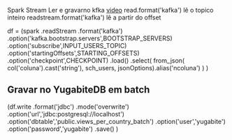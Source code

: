 Spark Stream
Ler e gravarno kfka
[video](https://www.youtube.com/watch?v=6Wbj9uJfvJA&t=3096s)
read.format('kafka') lê o topico inteiro
readstream.format('kafka') lê a partir do offset

df = (spark
        .readStream
        .format('kafka')
        .option('kafka.bootstrap.servers',BOOTSTRAP_SERVERS)
        .option('subscribe',INPUT_USERS_TOPIC)
        .option('startingOffsets',STARTING_OFFSETS)
        .option('checkpoint',CHECKPOINT)
        .load()
        .select(
            from_json(
                col('coluna').cast('string'),
                sch_users,
                jsonOptions).alias('ncoluna')
                )
)

## Gravar no YugabiteDB em batch

(df.write
    .format('jdbc')
    .mode('overwrite')
    .option('url','jdbc:postgresql://localhost')
    .option('dbtable','public.views_per_country_batch')
    .option('user','yugabite')
    .option('password','yugabite')
    .save()
)

##
